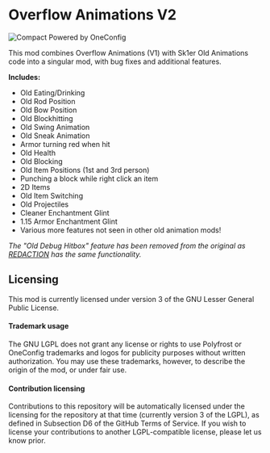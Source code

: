 # Overflow Animations V2

![Compact Powered by OneConfig](https://polyfrost.org/img/compact_vector.svg)

This mod combines Overflow Animations (V1) with Sk1er Old Animations code into a singular mod, with bug fixes and additional features.

**Includes:**
* Old Eating/Drinking 
* Old Rod Position
* Old Bow Position
* Old Blockhitting
* Old Swing Animation
* Old Sneak Animation
* Armor turning red when hit
* Old Health
* Old Blocking
* Old Item Positions (1st and 3rd person)
* Punching a block while right click an item
* 2D Items
* Old Item Switching
* Old Projectiles
* Cleaner Enchantment Glint
* 1.15 Armor Enchantment Glint
* Various more features not seen in other old animation mods!

*The "Old Debug Hitbox" feature has been removed from the original as [REDACTION](https://github.com/Polyfrost/REDACTION) has the same functionality.*

## Licensing

This mod is currently licensed under version 3 of the GNU Lesser General Public License. 

#### Trademark usage

The GNU LGPL does not grant any license or rights to use Polyfrost or OneConfig trademarks and logos for publicity purposes without written authorization. You may use these trademarks, however, to describe the origin of the mod, or under fair use.

#### Contribution licensing

Contributions to this repository will be automatically licensed under the licensing for the repository at that time (currently version 3 of the LGPL), as defined in Subsection D6 of the GitHub Terms of Service. If you wish to license your contributions to another LGPL-compatible license, please let us know prior.

